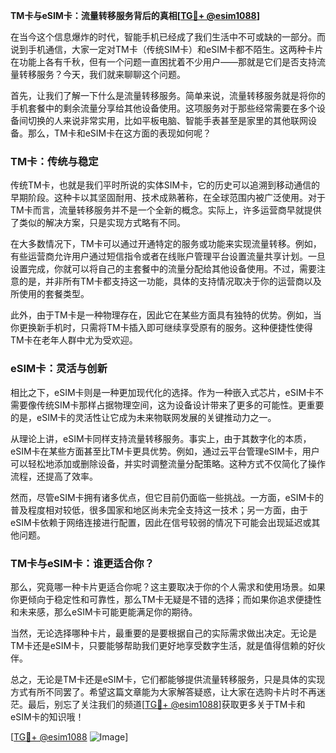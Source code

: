 **TM卡与eSIM卡：流量转移服务背后的真相[[TG💪+ @esim1088](https://t.me/s/esim1088)]**

在当今这个信息爆炸的时代，智能手机已经成了我们生活中不可或缺的一部分。而说到手机通信，大家一定对TM卡（传统SIM卡）和eSIM卡都不陌生。这两种卡片在功能上各有千秋，但有一个问题一直困扰着不少用户——那就是它们是否支持流量转移服务？今天，我们就来聊聊这个问题。

首先，让我们了解一下什么是流量转移服务。简单来说，流量转移服务就是将你的手机套餐中的剩余流量分享给其他设备使用。这项服务对于那些经常需要在多个设备间切换的人来说非常实用，比如平板电脑、智能手表甚至是家里的其他联网设备。那么，TM卡和eSIM卡在这方面的表现如何呢？

### TM卡：传统与稳定

传统TM卡，也就是我们平时所说的实体SIM卡，它的历史可以追溯到移动通信的早期阶段。这种卡以其坚固耐用、技术成熟著称，在全球范围内被广泛使用。对于TM卡而言，流量转移服务并不是一个全新的概念。实际上，许多运营商早就提供了类似的解决方案，只是实现方式略有不同。

在大多数情况下，TM卡可以通过开通特定的服务或功能来实现流量转移。例如，有些运营商允许用户通过短信指令或者在线账户管理平台设置流量共享计划。一旦设置完成，你就可以将自己的主套餐中的流量分配给其他设备使用。不过，需要注意的是，并非所有TM卡都支持这一功能，具体的支持情况取决于你的运营商以及所使用的套餐类型。

此外，由于TM卡是一种物理存在，因此它在某些方面具有独特的优势。例如，当你更换新手机时，只需将TM卡插入即可继续享受原有的服务。这种便捷性使得TM卡在老年人群中尤为受欢迎。

### eSIM卡：灵活与创新

相比之下，eSIM卡则是一种更加现代化的选择。作为一种嵌入式芯片，eSIM卡不需要像传统SIM卡那样占据物理空间，这为设备设计带来了更多的可能性。更重要的是，eSIM卡的灵活性让它成为未来物联网发展的关键推动力之一。

从理论上讲，eSIM卡同样支持流量转移服务。事实上，由于其数字化的本质，eSIM卡在某些方面甚至比TM卡更具优势。例如，通过云平台管理eSIM卡，用户可以轻松地添加或删除设备，并实时调整流量分配策略。这种方式不仅简化了操作流程，还提高了效率。

然而，尽管eSIM卡拥有诸多优点，但它目前仍面临一些挑战。一方面，eSIM卡的普及程度相对较低，很多国家和地区尚未完全支持这一技术；另一方面，由于eSIM卡依赖于网络连接进行配置，因此在信号较弱的情况下可能会出现延迟或其他问题。

### TM卡与eSIM卡：谁更适合你？

那么，究竟哪一种卡片更适合你呢？这主要取决于你的个人需求和使用场景。如果你更倾向于稳定性和可靠性，那么TM卡无疑是不错的选择；而如果你追求便捷性和未来感，那么eSIM卡可能更能满足你的期待。

当然，无论选择哪种卡片，最重要的是要根据自己的实际需求做出决定。无论是TM卡还是eSIM卡，只要能够帮助我们更好地享受数字生活，就是值得信赖的好伙伴。

总之，无论是TM卡还是eSIM卡，它们都能够提供流量转移服务，只是具体的实现方式有所不同罢了。希望这篇文章能为大家解答疑惑，让大家在选购卡片时不再迷茫。最后，别忘了关注我们的频道[[TG💪+ @esim1088](https://t.me/s/esim1088)]获取更多关于TM卡和eSIM卡的知识哦！

[[TG💪+ @esim1088](https://t.me/s/esim1088) ![Image](https://i.postimg.cc/4NQfJmqS/Snipaste-2025-05-13-00-14-12.png)]